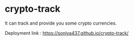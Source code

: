 # crypto-track
It can track and provide you some crypto currencies.

Deployment link :  https://soniya437.github.io/crypto-track/

